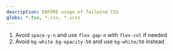 ```yaml
---
description: ENFORE usage of Tailwind CSS
globs: *.tsx, *.css, *.scss
---
```


1. Avoid `space-y-n` and use `flex gap-n` with `flex-col` if needed
2. Avoid `bg-white bg-opacity-50` and use `bg-white/50` instead
